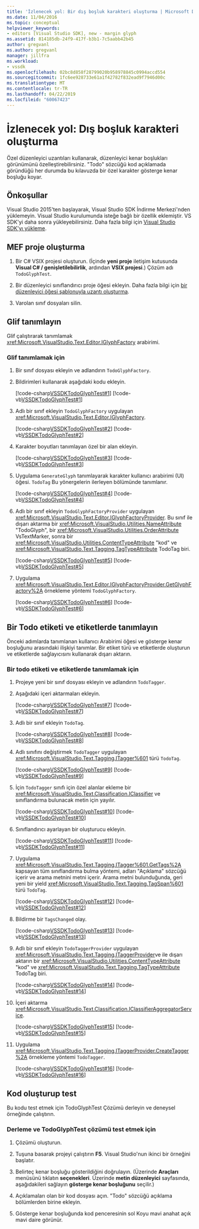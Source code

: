 ```yaml
---
title: 'İzlenecek yol: Bir dış boşluk karakteri oluşturma | Microsoft Docs'
ms.date: 11/04/2016
ms.topic: conceptual
helpviewer_keywords:
- editors [Visual Studio SDK], new - margin glyph
ms.assetid: 814185db-24f9-417f-b3b1-7c5aabb42b45
author: gregvanl
ms.author: gregvanl
manager: jillfra
ms.workload:
- vssdk
ms.openlocfilehash: 02bc8d858f28799020b958978845c0994accd554
ms.sourcegitcommit: 1fc6ee928733e61a1f42782f832ead9f7946d00c
ms.translationtype: MT
ms.contentlocale: tr-TR
ms.lasthandoff: 04/22/2019
ms.locfileid: "60067423"
---
```

# <a name="walkthrough-create-a-margin-glyph"></a>İzlenecek yol: Dış boşluk karakteri oluşturma
Özel düzenleyici uzantıları kullanarak, düzenleyici kenar boşlukları görünümünü özelleştirebilirsiniz. "Todo" sözcüğü kod açıklamada göründüğü her durumda bu kılavuzda bir özel karakter gösterge kenar boşluğu koyar.

## <a name="prerequisites"></a>Önkoşullar
 Visual Studio 2015'ten başlayarak, Visual Studio SDK İndirme Merkezi'nden yüklemeyin. Visual Studio kurulumunda isteğe bağlı bir özellik eklemiştir. VS SDK'yi daha sonra yükleyebilirsiniz. Daha fazla bilgi için [Visual Studio SDK'yı yükleme](../extensibility/installing-the-visual-studio-sdk.md).

## <a name="create-a-mef-project"></a>MEF proje oluşturma

1. Bir C# VSIX projesi oluşturun. (İçinde **yeni proje** iletişim kutusunda **Visual C# / genişletilebilirlik**, ardından **VSIX projesi**.) Çözüm adı `TodoGlyphTest`.

2. Bir düzenleyici sınıflandırıcı proje öğesi ekleyin. Daha fazla bilgi için [bir düzenleyici öğesi şablonuyla uzantı oluşturma](../extensibility/creating-an-extension-with-an-editor-item-template.md).

3. Varolan sınıf dosyaları silin.

## <a name="define-the-glyph"></a>Glif tanımlayın
 Glif çalıştırarak tanımlamak <xref:Microsoft.VisualStudio.Text.Editor.IGlyphFactory> arabirimi.

### <a name="to-define-the-glyph"></a>Glif tanımlamak için

1. Bir sınıf dosyası ekleyin ve adlandırın `TodoGlyphFactory`.

2. Bildirimleri kullanarak aşağıdaki kodu ekleyin.

     [!code-csharp[VSSDKTodoGlyphTest#1](../extensibility/codesnippet/CSharp/walkthrough-creating-a-margin-glyph_1.cs)]
     [!code-vb[VSSDKTodoGlyphTest#1](../extensibility/codesnippet/VisualBasic/walkthrough-creating-a-margin-glyph_1.vb)]

3. Adlı bir sınıf ekleyin `TodoGlyphFactory` uygulayan <xref:Microsoft.VisualStudio.Text.Editor.IGlyphFactory>.

     [!code-csharp[VSSDKTodoGlyphTest#2](../extensibility/codesnippet/CSharp/walkthrough-creating-a-margin-glyph_2.cs)]
     [!code-vb[VSSDKTodoGlyphTest#2](../extensibility/codesnippet/VisualBasic/walkthrough-creating-a-margin-glyph_2.vb)]

4. Karakter boyutları tanımlayan özel bir alan ekleyin.

     [!code-csharp[VSSDKTodoGlyphTest#3](../extensibility/codesnippet/CSharp/walkthrough-creating-a-margin-glyph_3.cs)]
     [!code-vb[VSSDKTodoGlyphTest#3](../extensibility/codesnippet/VisualBasic/walkthrough-creating-a-margin-glyph_3.vb)]

5. Uygulama `GenerateGlyph` tanımlayarak karakter kullanıcı arabirimi (UI) öğesi. `TodoTag` Bu yönergelerin ilerleyen bölümünde tanımlanır.

     [!code-csharp[VSSDKTodoGlyphTest#4](../extensibility/codesnippet/CSharp/walkthrough-creating-a-margin-glyph_4.cs)]
     [!code-vb[VSSDKTodoGlyphTest#4](../extensibility/codesnippet/VisualBasic/walkthrough-creating-a-margin-glyph_4.vb)]

6. Adlı bir sınıf ekleyin `TodoGlyphFactoryProvider` uygulayan <xref:Microsoft.VisualStudio.Text.Editor.IGlyphFactoryProvider>. Bu sınıf ile dışarı aktarma bir <xref:Microsoft.VisualStudio.Utilities.NameAttribute> "TodoGlyph", bir <xref:Microsoft.VisualStudio.Utilities.OrderAttribute> VsTextMarker, sonra bir <xref:Microsoft.VisualStudio.Utilities.ContentTypeAttribute> "kod" ve <xref:Microsoft.VisualStudio.Text.Tagging.TagTypeAttribute> TodoTag biri.

     [!code-csharp[VSSDKTodoGlyphTest#5](../extensibility/codesnippet/CSharp/walkthrough-creating-a-margin-glyph_5.cs)]
     [!code-vb[VSSDKTodoGlyphTest#5](../extensibility/codesnippet/VisualBasic/walkthrough-creating-a-margin-glyph_5.vb)]

7. Uygulama <xref:Microsoft.VisualStudio.Text.Editor.IGlyphFactoryProvider.GetGlyphFactory%2A> örnekleme yöntemi `TodoGlyphFactory`.

     [!code-csharp[VSSDKTodoGlyphTest#6](../extensibility/codesnippet/CSharp/walkthrough-creating-a-margin-glyph_6.cs)]
     [!code-vb[VSSDKTodoGlyphTest#6](../extensibility/codesnippet/VisualBasic/walkthrough-creating-a-margin-glyph_6.vb)]

## <a name="define-a-todo-tag-and-tagger"></a>Bir Todo etiketi ve etiketlerde tanımlayın
 Önceki adımlarda tanımlanan kullanıcı Arabirimi öğesi ve gösterge kenar boşluğunu arasındaki ilişkiyi tanımlar. Bir etiket türü ve etiketlerde oluşturun ve etiketlerde sağlayıcısını kullanarak dışarı aktarın.

### <a name="to-define-a-todo-tag-and-tagger"></a>Bir todo etiketi ve etiketlerde tanımlamak için

1. Projeye yeni bir sınıf dosyası ekleyin ve adlandırın `TodoTagger`.

2. Aşağıdaki içeri aktarmaları ekleyin.

     [!code-csharp[VSSDKTodoGlyphTest#7](../extensibility/codesnippet/CSharp/walkthrough-creating-a-margin-glyph_7.cs)]
     [!code-vb[VSSDKTodoGlyphTest#7](../extensibility/codesnippet/VisualBasic/walkthrough-creating-a-margin-glyph_7.vb)]

3. Adlı bir sınıf ekleyin `TodoTag`.

     [!code-csharp[VSSDKTodoGlyphTest#8](../extensibility/codesnippet/CSharp/walkthrough-creating-a-margin-glyph_8.cs)]
     [!code-vb[VSSDKTodoGlyphTest#8](../extensibility/codesnippet/VisualBasic/walkthrough-creating-a-margin-glyph_8.vb)]

4. Adlı sınıfını değiştirmek `TodoTagger` uygulayan <xref:Microsoft.VisualStudio.Text.Tagging.ITagger%601> türü `TodoTag`.

     [!code-csharp[VSSDKTodoGlyphTest#9](../extensibility/codesnippet/CSharp/walkthrough-creating-a-margin-glyph_9.cs)]
     [!code-vb[VSSDKTodoGlyphTest#9](../extensibility/codesnippet/VisualBasic/walkthrough-creating-a-margin-glyph_9.vb)]

5. İçin `TodoTagger` sınıfı için özel alanlar ekleme bir <xref:Microsoft.VisualStudio.Text.Classification.IClassifier> ve sınıflandırma bulunacak metin için yayılır.

     [!code-csharp[VSSDKTodoGlyphTest#10](../extensibility/codesnippet/CSharp/walkthrough-creating-a-margin-glyph_10.cs)]
     [!code-vb[VSSDKTodoGlyphTest#10](../extensibility/codesnippet/VisualBasic/walkthrough-creating-a-margin-glyph_10.vb)]

6. Sınıflandırıcı ayarlayan bir oluşturucu ekleyin.

     [!code-csharp[VSSDKTodoGlyphTest#11](../extensibility/codesnippet/CSharp/walkthrough-creating-a-margin-glyph_11.cs)]
     [!code-vb[VSSDKTodoGlyphTest#11](../extensibility/codesnippet/VisualBasic/walkthrough-creating-a-margin-glyph_11.vb)]

7. Uygulama <xref:Microsoft.VisualStudio.Text.Tagging.ITagger%601.GetTags%2A> kapsayan tüm sınıflandırma bulma yöntemi, adları "Açıklama" sözcüğü içerir ve arama metnini metni içerir. Arama metni bulunduğunda, geri yeni bir yield <xref:Microsoft.VisualStudio.Text.Tagging.TagSpan%601> türü `TodoTag`.

     [!code-csharp[VSSDKTodoGlyphTest#12](../extensibility/codesnippet/CSharp/walkthrough-creating-a-margin-glyph_12.cs)]
     [!code-vb[VSSDKTodoGlyphTest#12](../extensibility/codesnippet/VisualBasic/walkthrough-creating-a-margin-glyph_12.vb)]

8. Bildirme bir `TagsChanged` olay.

     [!code-csharp[VSSDKTodoGlyphTest#13](../extensibility/codesnippet/CSharp/walkthrough-creating-a-margin-glyph_13.cs)]
     [!code-vb[VSSDKTodoGlyphTest#13](../extensibility/codesnippet/VisualBasic/walkthrough-creating-a-margin-glyph_13.vb)]

9. Adlı bir sınıf ekleyin `TodoTaggerProvider` uygulayan <xref:Microsoft.VisualStudio.Text.Tagging.ITaggerProvider>ve ile dışarı aktarın bir <xref:Microsoft.VisualStudio.Utilities.ContentTypeAttribute> "kod" ve <xref:Microsoft.VisualStudio.Text.Tagging.TagTypeAttribute> TodoTag biri.

     [!code-csharp[VSSDKTodoGlyphTest#14](../extensibility/codesnippet/CSharp/walkthrough-creating-a-margin-glyph_14.cs)]
     [!code-vb[VSSDKTodoGlyphTest#14](../extensibility/codesnippet/VisualBasic/walkthrough-creating-a-margin-glyph_14.vb)]

10. İçeri aktarma <xref:Microsoft.VisualStudio.Text.Classification.IClassifierAggregatorService>.

     [!code-csharp[VSSDKTodoGlyphTest#15](../extensibility/codesnippet/CSharp/walkthrough-creating-a-margin-glyph_15.cs)]
     [!code-vb[VSSDKTodoGlyphTest#15](../extensibility/codesnippet/VisualBasic/walkthrough-creating-a-margin-glyph_15.vb)]

11. Uygulama <xref:Microsoft.VisualStudio.Text.Tagging.ITaggerProvider.CreateTagger%2A> örnekleme yöntemi `TodoTagger`.

     [!code-csharp[VSSDKTodoGlyphTest#16](../extensibility/codesnippet/CSharp/walkthrough-creating-a-margin-glyph_16.cs)]
     [!code-vb[VSSDKTodoGlyphTest#16](../extensibility/codesnippet/VisualBasic/walkthrough-creating-a-margin-glyph_16.vb)]

## <a name="build-and-test-the-code"></a>Kod oluşturup test
 Bu kodu test etmek için TodoGlyphTest Çözümü derleyin ve deneysel örneğinde çalıştırın.

### <a name="to-build-and-test-the-todoglyphtest-solution"></a>Derleme ve TodoGlyphTest çözümü test etmek için

1. Çözümü oluşturun.

2. Tuşuna basarak projeyi çalıştırın **F5**. Visual Studio'nun ikinci bir örneğini başlatır.

3. Belirteç kenar boşluğu gösterildiğini doğrulayın. (Üzerinde **Araçları** menüsünü tıklatın **seçenekleri**. Üzerinde **metin düzenleyici** sayfasında, aşağıdakileri sağlayın **gösterge kenar boşluğunu** seçilir.)

4. Açıklamaları olan bir kod dosyası açın. "Todo" sözcüğü açıklama bölümlerden birine ekleyin.

5. Gösterge kenar boşluğunda kod penceresinin sol Koyu mavi anahat açık mavi daire görünür.